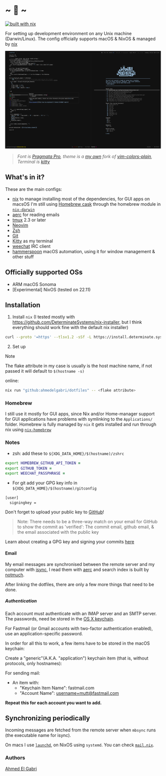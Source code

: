 # ~ 🍭 ~

[![built with nix](https://builtwithnix.org/badge.svg)](https://builtwithnix.org)

For setting up development environment on any Unix machine (Darwin/Linux). The
config officially supports macOS & NixOS & managed by [nix][nix]

![screenshot](./screenshot.png)

> _Font is [Pragmata Pro](https://fsd.it/shop/fonts/pragmatapro/), theme is a
> [my own](./config/nvim/colors/plain.lua) fork of
> [vim-colors-plain](https://github.com/andreypopp/vim-colors-plain), Terminal
> is [kitty](https://sw.kovidgoyal.net/kitty/)_

## What's in it?

These are the main configs:

- [nix][nix] to manage installing most of the dependencies, for GUI apps on
  macsOS I'm still using
  [Homebrew cask](https://github.com/caskroom/homebrew-cask) through the
  homebrew module in
  [`nix-darwin`](https://github.com/LnL7/nix-darwin/blob/5c3146b75d5d478f0693d0ea6c83f1da8382ff56/modules/homebrew.nix)
- [aerc][aerc] for reading emails
- [tmux][tmux] 2.3 or later
- [Neovim][neovim]
- [Zsh][zsh]
- [Git][git]
- [Kitty][kitty] as my terminal
- [weechat][weechat] IRC client
- [hammerspoon][hammerspoon] macOS automation, using it for window management &
  other stuff

## Officially supported OSs

- ARM macOS Sonoma
- [Experimental] NixOS (tested on 22.11)

## Installation

1. Install `nix` (I tested mostly with
   <https://github.com/DeterminateSystems/nix-installer>, but I think everything
   should work fine with the default nix installer)

```bash
curl --proto '=https' --tlsv1.2 -sSf -L https://install.determinate.systems/nix | sh -s -- install
```

2. Set up

> [!NOTE]
>
> The flake attribute in my case is usually is the host machine name, if not
> passed it will default to `$(hostname -s)`

online:

```bash
nix run "github:ahmedelgabri/dotfiles" -- <flake attribute>
```

### Homebrew

I still use it mostly for GUI apps, since Nix and/or Home-manager support for
GUI applications have problems with symlinking to the `Applications/` folder.
Homebrew is fully managed by `nix` it gets installed and run through nix using
[`nix-homebrew`](https://github.com/zhaofengli/nix-homebrew)

### Notes

- zsh: add these to `${XDG_DATA_HOME}/$(hostname)/zshrc`

```zsh
export HOMEBREW_GITHUB_API_TOKEN =
export GITHUB_TOKEN =
export WEECHAT_PASSPHRASE =
```

- For git add your GPG key info in `${XDG_DATA_HOME}/$(hostname)/gitconfig`

```
[user]
  signingkey =
```

Don't forget to upload your public key to
[GitHub](https://github.com/blog/2144-gpg-signature-verification)!

> Note: There needs to be a three-way match on your email for GitHub to show the
> commit as 'verified': The commit email, github email, & the email associated
> with the public key

Learn about creating a GPG key and signing your commits
[here](https://git-scm.com/book/en/v2/Git-Tools-Signing-Your-Work)

#### Email

My email messages are synchronised between the remote server and my computer
with [isync][isync], I read them with [aerc][aerc] and search index is built by
[notmuch][notmuch].

After linking the dotfiles, there are only a few more things that need to be
done.

##### Authentication

Each account must authenticate with an IMAP server and an SMTP server. The
passwords, need be stored in the [OS X keychain][keychain].

For Fastmail (or Gmail accounts with two-factor authentication enabled), use an
application-specific password.

In order for all this to work, a few items have to be stored in the macOS
keychain:

Create a "generic"(A.K.A. "application") keychain item (that is, without
protocols, only hostnames):

For sending mail:

- An item with:
  - "Keychain Item Name": fastmail.com
  - "Account Name": username+mutt@fastmail.com

**Repeat this for each account you want to add.**

## Synchronizing periodically

Incoming messages are fetched from the remote server when `mbsync` runs (the
executable name for isync).

On macs I use [`launchd`][launchd], on NixOS using `systemd`. You can check
[`mail.nix`](nix/modules/shared/mail.nix).

### Authors

[Ahmed El Gabri](https://twitter.com/AhmedElGabri)

[isync]: http://isync.sourceforge.net
[notmuch]: https://notmuchmail.org
[keychain]: https://en.wikipedia.org/wiki/Keychain_(software)
[launchd]: http://launchd.info
[aerc]: https://aerc-mail.org/
[nix]: https://nixos.org/
[tmux]: http://tmux.sourceforge.net/
[neovim]: https://neovim.io
[zsh]: http://www.zsh.org/
[git]: http://git-scm.com/
[kitty]: https://github.com/kovidgoyal/kitty
[weechat]: https://weechat.org/
[hammerspoon]: http://www.hammerspoon.org/
[node]: https://nodejs.org
[python]: https://www.python.org/

